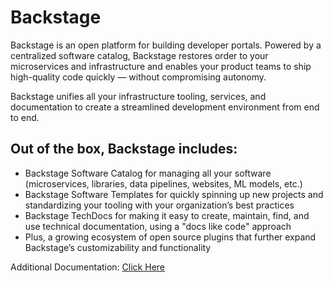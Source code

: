 # Backstage

Backstage is an open platform for building developer portals. Powered by a centralized software catalog, Backstage restores order to your microservices and infrastructure and enables your product teams to ship high-quality code quickly — without compromising autonomy.

Backstage unifies all your infrastructure tooling, services, and documentation to create a streamlined development environment from end to end.

## Out of the box, Backstage includes:

- Backstage Software Catalog for managing all your software (microservices, libraries, data pipelines, websites, ML models, etc.)
- Backstage Software Templates for quickly spinning up new projects and standardizing your tooling with your organization’s best practices
- Backstage TechDocs for making it easy to create, maintain, find, and use technical documentation, using a "docs like code" approach
- Plus, a growing ecosystem of open source plugins that further expand Backstage’s customizability and functionality

Additional Documentation: [Click Here](https://github.com/backstage/backstage)
